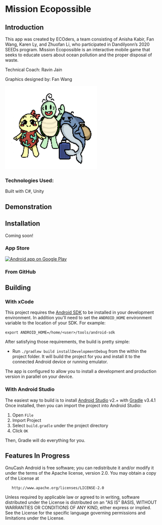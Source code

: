 # Mission Ecopossible
## Introduction

This app was created by ECOders, a team consisting of Anisha Kabir, Fan Wang, Karen Ly, and Zhuofan Li, who participated in Dandilyonn’s 2020 SEEDs program. Mission Ecopossible is an interactive mobile game that seeks to educate users about ocean pollution and the proper disposal of waste.

Technical Coach: Ravin Jain 

Graphics designed by: Fan Wang

<img src="DemoImages/characters.png" width="300" height="270">

### Technologies Used: 
Built with C#, Unity

## Demonstration

## Installation

Coming soon!

### App Store

<a href="http://play.google.com/store/apps/details?id=org.gnucash.android">
  <img alt="Android app on Google Play" src="http://developer.android.com/images/brand/en_generic_rgb_wo_60.png" />
</a>

### From GitHub

## Building

### With xCode

This project requires the [Android SDK](http://developer.android.com/sdk/index.html)
to be installed in your development environment. In addition you'll need to set
the `ANDROID_HOME` environment variable to the location of your SDK. For example:

    export ANDROID_HOME=/home/<user>/tools/android-sdk

After satisfying those requirements, the build is pretty simple:

* Run `./gradlew build installDevelopmentDebug` from the within the project folder.
It will build the project for you and install it to the connected Android device or running emulator.

The app is configured to allow you to install a development and production version in parallel on your device.

### With Android Studio
The easiest way to build is to install [Android Studio](https://developer.android.com/sdk/index.html) v2.+
with [Gradle](https://www.gradle.org/) v3.4.1
Once installed, then you can import the project into Android Studio:

1. Open `File`
2. Import Project
3. Select `build.gradle` under the project directory
4. Click `OK`

Then, Gradle will do everything for you.

## Features In Progress
GnuCash Android is free software; you can redistribute it and/or
modify it under the terms of the Apache license, version 2.0.
You may obtain a copy of the License at

       http://www.apache.org/licenses/LICENSE-2.0

Unless required by applicable law or agreed to in writing, software
distributed under the License is distributed on an "AS IS" BASIS,
WITHOUT WARRANTIES OR CONDITIONS OF ANY KIND, either express or implied.
See the License for the specific language governing permissions and
limitations under the License.
